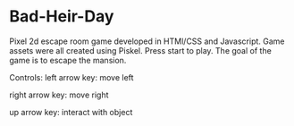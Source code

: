 # Bad-Heir-Day
Pixel 2d escape room game developed in HTMl/CSS and Javascript. Game assets were all created using Piskel.
Press start to play.
The goal of the game is to escape the mansion.

Controls:
left arrow key: move left


right arrow key: move right


up arrow key: interact with object




